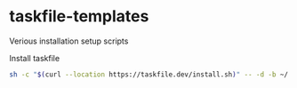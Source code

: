 # taskfile-templates
Verious installation setup scripts

Install taskfile

```bash
sh -c "$(curl --location https://taskfile.dev/install.sh)" -- -d -b ~/.local/bin
```
